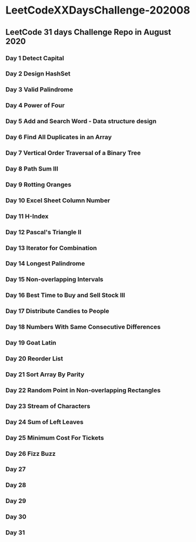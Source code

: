 # LeetCodeXXDaysChallenge-202008
## LeetCode 31 days Challenge Repo in August 2020
### Day 1 Detect Capital
### Day 2 Design HashSet
### Day 3 Valid Palindrome
### Day 4 Power of Four
### Day 5 Add and Search Word - Data structure design
### Day 6 Find All Duplicates in an Array
### Day 7 Vertical Order Traversal of a Binary Tree 
### Day 8 Path Sum III
### Day 9 Rotting Oranges
### Day 10 Excel Sheet Column Number
### Day 11 H-Index
### Day 12 Pascal's Triangle II
### Day 13 Iterator for Combination
### Day 14 Longest Palindrome
### Day 15 Non-overlapping Intervals
### Day 16 Best Time to Buy and Sell Stock III
### Day 17 Distribute Candies to People
### Day 18 Numbers With Same Consecutive Differences
### Day 19 Goat Latin
### Day 20 Reorder List
### Day 21 Sort Array By Parity
### Day 22 Random Point in Non-overlapping Rectangles
### Day 23 Stream of Characters
### Day 24 Sum of Left Leaves
### Day 25 Minimum Cost For Tickets
### Day 26 Fizz Buzz
### Day 27
### Day 28
### Day 29
### Day 30
### Day 31